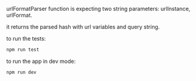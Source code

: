 urlFormatParser function is expecting two string parameters: urlInstance, urlFormat.

it returns the parsed hash with url variables and query string.

to run the tests:

```bash
npm run test
```

to run the app in dev mode:

```bash
npm run dev
```
